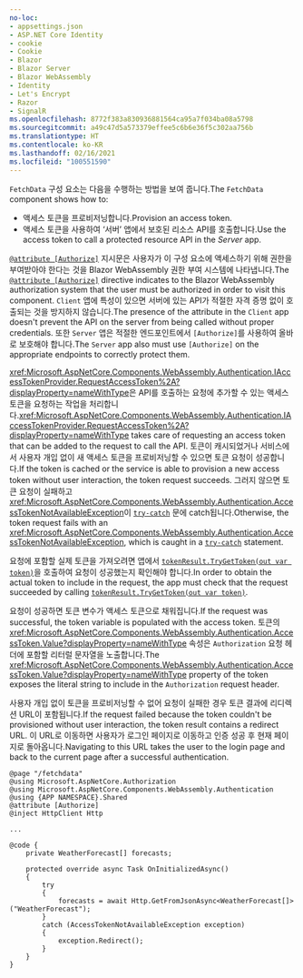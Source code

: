 ```yaml
---
no-loc:
- appsettings.json
- ASP.NET Core Identity
- cookie
- Cookie
- Blazor
- Blazor Server
- Blazor WebAssembly
- Identity
- Let's Encrypt
- Razor
- SignalR
ms.openlocfilehash: 8772f383a830936881564ca95a7f034ba08a5798
ms.sourcegitcommit: a49c47d5a573379effee5c6b6e36f5c302aa756b
ms.translationtype: HT
ms.contentlocale: ko-KR
ms.lasthandoff: 02/16/2021
ms.locfileid: "100551590"
---
```

<span data-ttu-id="70386-101">`FetchData` 구성 요소는 다음을 수행하는 방법을 보여 줍니다.</span><span class="sxs-lookup"><span data-stu-id="70386-101">The `FetchData` component shows how to:</span></span>

* <span data-ttu-id="70386-102">액세스 토큰을 프로비저닝합니다.</span><span class="sxs-lookup"><span data-stu-id="70386-102">Provision an access token.</span></span>
* <span data-ttu-id="70386-103">액세스 토큰을 사용하여 ‘서버’ 앱에서 보호된 리소스 API를 호출합니다.</span><span class="sxs-lookup"><span data-stu-id="70386-103">Use the access token to call a protected resource API in the *Server* app.</span></span>

<span data-ttu-id="70386-104">[`@attribute [Authorize]`](xref:mvc/views/razor#attribute) 지시문은 사용자가 이 구성 요소에 액세스하기 위해 권한을 부여받아야 한다는 것을 Blazor WebAssembly 권한 부여 시스템에 나타냅니다.</span><span class="sxs-lookup"><span data-stu-id="70386-104">The [`@attribute [Authorize]`](xref:mvc/views/razor#attribute) directive indicates to the Blazor WebAssembly authorization system that the user must be authorized in order to visit this component.</span></span> <span data-ttu-id="70386-105">`Client` 앱에 특성이 있으면 서버에 있는 API가 적절한 자격 증명 없이 호출되는 것을 방지하지 않습니다.</span><span class="sxs-lookup"><span data-stu-id="70386-105">The presence of the attribute in the `Client` app doesn't prevent the API on the server from being called without proper credentials.</span></span> <span data-ttu-id="70386-106">또한 `Server` 앱은 적절한 엔드포인트에서 `[Authorize]`를 사용하여 올바로 보호해야 합니다.</span><span class="sxs-lookup"><span data-stu-id="70386-106">The `Server` app also must use `[Authorize]` on the appropriate endpoints to correctly protect them.</span></span>

<span data-ttu-id="70386-107"><xref:Microsoft.AspNetCore.Components.WebAssembly.Authentication.IAccessTokenProvider.RequestAccessToken%2A?displayProperty=nameWithType>은 API를 호출하는 요청에 추가할 수 있는 액세스 토큰을 요청하는 작업을 처리합니다.</span><span class="sxs-lookup"><span data-stu-id="70386-107"><xref:Microsoft.AspNetCore.Components.WebAssembly.Authentication.IAccessTokenProvider.RequestAccessToken%2A?displayProperty=nameWithType> takes care of requesting an access token that can be added to the request to call the API.</span></span> <span data-ttu-id="70386-108">토큰이 캐시되었거나 서비스에서 사용자 개입 없이 새 액세스 토큰을 프로비저닝할 수 있으면 토큰 요청이 성공합니다.</span><span class="sxs-lookup"><span data-stu-id="70386-108">If the token is cached or the service is able to provision a new access token without user interaction, the token request succeeds.</span></span> <span data-ttu-id="70386-109">그러지 않으면 토큰 요청이 실패하고 <xref:Microsoft.AspNetCore.Components.WebAssembly.Authentication.AccessTokenNotAvailableException>이 [`try-catch`](/dotnet/csharp/language-reference/keywords/try-catch) 문에 catch됩니다.</span><span class="sxs-lookup"><span data-stu-id="70386-109">Otherwise, the token request fails with an <xref:Microsoft.AspNetCore.Components.WebAssembly.Authentication.AccessTokenNotAvailableException>, which is caught in a [`try-catch`](/dotnet/csharp/language-reference/keywords/try-catch) statement.</span></span>

<span data-ttu-id="70386-110">요청에 포함할 실제 토큰을 가져오려면 앱에서 [`tokenResult.TryGetToken(out var token)`](xref:Microsoft.AspNetCore.Components.WebAssembly.Authentication.AccessTokenResult.TryGetToken%2A)을 호출하여 요청이 성공했는지 확인해야 합니다.</span><span class="sxs-lookup"><span data-stu-id="70386-110">In order to obtain the actual token to include in the request, the app must check that the request succeeded by calling [`tokenResult.TryGetToken(out var token)`](xref:Microsoft.AspNetCore.Components.WebAssembly.Authentication.AccessTokenResult.TryGetToken%2A).</span></span>

<span data-ttu-id="70386-111">요청이 성공하면 토큰 변수가 액세스 토큰으로 채워집니다.</span><span class="sxs-lookup"><span data-stu-id="70386-111">If the request was successful, the token variable is populated with the access token.</span></span> <span data-ttu-id="70386-112">토큰의 <xref:Microsoft.AspNetCore.Components.WebAssembly.Authentication.AccessToken.Value?displayProperty=nameWithType> 속성은 `Authorization` 요청 헤더에 포함할 리터럴 문자열을 노출합니다.</span><span class="sxs-lookup"><span data-stu-id="70386-112">The <xref:Microsoft.AspNetCore.Components.WebAssembly.Authentication.AccessToken.Value?displayProperty=nameWithType> property of the token exposes the literal string to include in the `Authorization` request header.</span></span>

<span data-ttu-id="70386-113">사용자 개입 없이 토큰을 프로비저닝할 수 없어 요청이 실패한 경우 토큰 결과에 리디렉션 URL이 포함됩니다.</span><span class="sxs-lookup"><span data-stu-id="70386-113">If the request failed because the token couldn't be provisioned without user interaction, the token result contains a redirect URL.</span></span> <span data-ttu-id="70386-114">이 URL로 이동하면 사용자가 로그인 페이지로 이동하고 인증 성공 후 현재 페이지로 돌아옵니다.</span><span class="sxs-lookup"><span data-stu-id="70386-114">Navigating to this URL takes the user to the login page and back to the current page after a successful authentication.</span></span>

```razor
@page "/fetchdata"
@using Microsoft.AspNetCore.Authorization
@using Microsoft.AspNetCore.Components.WebAssembly.Authentication
@using {APP NAMESPACE}.Shared
@attribute [Authorize]
@inject HttpClient Http

...

@code {
    private WeatherForecast[] forecasts;

    protected override async Task OnInitializedAsync()
    {
        try
        {
            forecasts = await Http.GetFromJsonAsync<WeatherForecast[]>("WeatherForecast");
        }
        catch (AccessTokenNotAvailableException exception)
        {
            exception.Redirect();
        }
    }
}
```
